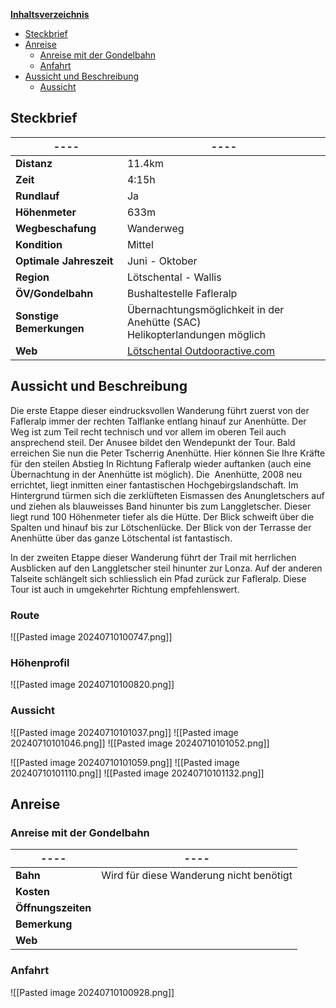 <u>**Inhaltsverzeichnis**</u>
- [Steckbrief](#Steckbrief)
- [Anreise](#Anreise)
	- [Anreise mit der Gondelbahn](#Anreise#Anreise%20mit%20der%20Gondelbahn)
	- [Anfahrt](#Anreise#Anfahrt)
- [Aussicht und Beschreibung](#Aussicht%20und%20Beschreibung)
	- [Aussicht](#Aussicht%20und%20Beschreibung#Aussicht)


## Steckbrief
| **----**                 | **----**                                                                                                                                    |
| ------------------------ | ------------------------------------------------------------------------------------------------------------------------------------------- |
| **Distanz**              | 11.4km                                                                                                                                      |
| **Zeit**                 | 4:15h                                                                                                                                       |
| **Rundlauf**             | Ja                                                                                                                                          |
| **Höhenmeter**           | 633m                                                                                                                                        |
| **Wegbeschafung**        | Wanderweg                                                                                                                                   |
| **Kondition**            | Mittel                                                                                                                                      |
| **Optimale Jahreszeit**  | Juni - Oktober                                                                                                                              |
| **Region**               | Lötschental - Wallis                                                                                                                        |
| **ÖV/Gondelbahn**        | Bushaltestelle Fafleralp                                                                                                                    |
| **Sonstige Bemerkungen** | Übernachtungsmöglichkeit in der Anehütte (SAC)<br>Helikopterlandungen möglich                                                               |
| **Web**                  | [Lötschental Outdooractive.com](https://regio.outdooractive.com/oar-loetschental/de/tour/wanderung/fafleralp-anenhuette-fafleralp/60470387) |

## Aussicht und Beschreibung
Die erste Etappe dieser eindrucksvollen Wanderung führt zuerst von der Fafleralp immer der rechten Talflanke entlang hinauf zur Anenhütte. Der Weg ist zum Teil recht technisch und vor allem im oberen Teil auch ansprechend steil. Der Anusee bildet den Wendepunkt der Tour. Bald erreichen Sie nun die Peter Tscherrig Anenhütte. Hier können Sie Ihre Kräfte für den steilen Abstieg In Richtung Fafleralp wieder auftanken (auch eine Übernachtung in der Anenhütte ist möglich). Die  Anenhütte, 2008 neu errichtet, liegt inmitten einer fantastischen Hochgebirgslandschaft. Im Hintergrund türmen sich die zerklüfteten Eismassen des Anungletschers auf und ziehen als blauweisses Band hinunter bis zum Langgletscher. Dieser liegt rund 100 Höhenmeter tiefer als die Hütte. Der Blick schweift über die Spalten und hinauf bis zur Lötschenlücke. Der Blick von der Terrasse der Anenhütte über das ganze Lötschental ist fantastisch.

In der zweiten Etappe dieser Wanderung führt der Trail mit herrlichen Ausblicken auf den Langgletscher steil hinunter zur Lonza. Auf der anderen Talseite schlängelt sich schliesslich ein Pfad zurück zur Fafleralp. Diese Tour ist auch in umgekehrter Richtung empfehlenswert.

### Route
![[Pasted image 20240710100747.png]]

### Höhenprofil
![[Pasted image 20240710100820.png]]

### Aussicht
![[Pasted image 20240710101037.png]]
![[Pasted image 20240710101046.png]]
![[Pasted image 20240710101052.png]]

![[Pasted image 20240710101059.png]]
![[Pasted image 20240710101110.png]]
![[Pasted image 20240710101132.png]]
## Anreise
### Anreise mit der Gondelbahn

| **----**           | **----**                                |
| ------------------ | --------------------------------------- |
| **Bahn**           | Wird für diese Wanderung nicht benötigt |
| **Kosten**         |                                         |
| **Öffnungszeiten** |                                         |
| **Bemerkung**      |                                         |
| **Web**            |                                         |

### Anfahrt 
![[Pasted image 20240710100928.png]]